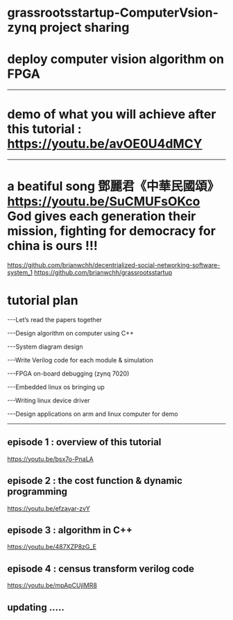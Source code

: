 # grassrootsstartup-ComputerVsion-zynq project sharing
# deploy computer vision algorithm on FPGA
-----------------------------------------------------------------------------------------
# demo of what you will achieve after this tutorial : https://youtu.be/avOE0U4dMCY
-----------------------------------------------------------------------------------------
# a beatiful song 鄧麗君《中華民國頌》 https://youtu.be/SuCMUFsOKco   God gives each generation their mission, fighting for democracy for china is ours !!! 
https://github.com/brianwchh/decentrialized-social-networking-software-system_1
https://github.com/brianwchh/grassrootsstartup

# tutorial plan 
---Let’s read the papers together 

---Design algorithm on computer using C++

---System diagram design 

---Write Verilog code for each module & simulation 

---FPGA on-board debugging (zynq 7020)

---Embedded linux os bringing up

---Writing linux device driver 

---Design applications on arm and linux computer for demo

-------------------------------------------------------------------------------------------

## episode 1 : overview of this tutorial 
https://youtu.be/bsx7o-PnaLA

## episode 2 : the cost function & dynamic programming    
https://youtu.be/efzayar-zvY

## episode 3 : algorithm in C++
https://youtu.be/487XZP8zG_E

## episode 4 : census transform verilog code
https://youtu.be/mpApCUjlMR8

## updating ..... 
